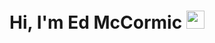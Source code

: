# Hi, I'm Ed McCormic <img src="https://github.com/TheDudeThatCode/TheDudeThatCode/blob/master/Assets/Hi.gif" width="29px">
<!--
**gemacjr/gemacjr** is a ✨ _special_ ✨ repository because its `README.md` (this file) appears on your GitHub profile.

Here are some ideas to get you started:

- 🔭 I’m currently working on ...
- 🌱 I’m currently learning ...
- 👯 I’m looking to collaborate on ...
- 🤔 I’m looking for help with ...
- 💬 Ask me about ...
- 📫 How to reach me: ...
- 😄 Pronouns: ...
- ⚡ Fun fact: ...
-->
<!--  ![GitHub Activity Graph](https://activity-graph.herokuapp.com/graph?username=gemacjr&theme=dracula&hide_border=true) -->
